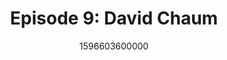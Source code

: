 ---
templateKey: podcast-episode
public: true
url: podcast/episode-9-david-chaum
title: " Episode 9: David Chaum "
description:  Go down the rabbit hole with a forefather of crypto, David Chaum, CEO of the xx Network. A timely discussion on the future of digital currency, election security, and the chilling effects that the decline of democracy has on our 1st Amendment rights. 
date: 1596603600000
featuredimage: /img/podcast/EpisodeHeader_DChaum_Website.jpg
socialimage: https://www.orchid.com/img/podcast/EpisodeHeader_DChaum.png
platformurls:
 - https://podcasts.apple.com/us/podcast/election-security-decline-democracy-david-chaum/id1516705670?i=1000487213550
 - https://open.spotify.com/episode/5SCudROKqOezD10wC05W6O
 - https://www.stitcher.com/show/follow-the-white-rabbit/episode/election-security-and-the-decline-of-democracy-with-david-chaum-76739766
 - https://www.deezer.com/us/episode/238163862
 - https://www.podbean.com/media/share/dir-yg5ma-ad639f0
 - https://tunein.com/podcasts/Technology-Podcasts/Follow-the-White-Rabbit-p1330281/?topicId=156305694
---